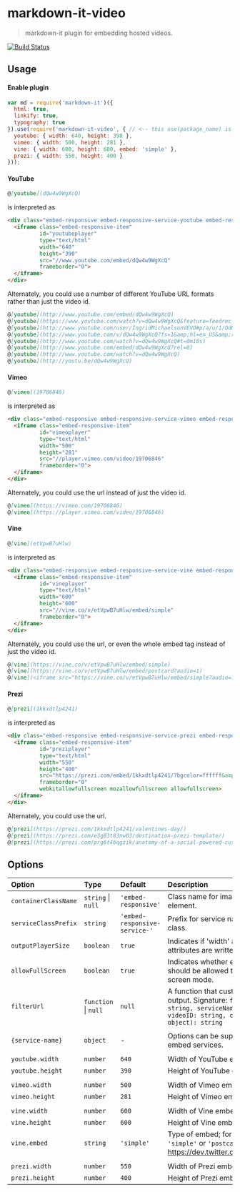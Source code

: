 # markdown-it-video

> markdown-it plugin for embedding hosted videos.

[![Build Status](https://travis-ci.org/brianjgeiger/markdown-it-video.svg?branch=master)](https://travis-ci.org/brianjgeiger/markdown-it-video)

## Usage

#### Enable plugin

```js
var md = require('markdown-it')({
  html: true,
  linkify: true,
  typography: true
}).use(require('markdown-it-video', { // <-- this use(package_name) is required
  youtube: { width: 640, height: 390 },
  vimeo: { width: 500, height: 281 },
  vine: { width: 600, height: 600, embed: 'simple' },
  prezi: { width: 550, height: 400 }
}));
```

#### YouTube

```md
@[youtube](dQw4w9WgXcQ)
```

is interpreted as

```html
<div class="embed-responsive embed-responsive-service-youtube embed-responsive-16by9">
  <iframe class="embed-responsive-item"
          id="youtubeplayer"
          type="text/html"
          width="640"
          height="390"
          src="//www.youtube.com/embed/dQw4w9WgXcQ"
          frameborder="0">
  </iframe>
</div>
```

Alternately, you could use a number of different YouTube URL formats rather than just the video id.

```md
@[youtube](http://www.youtube.com/embed/dQw4w9WgXcQ)
@[youtube](https://www.youtube.com/watch?v=dQw4w9WgXcQ&feature=feedrec_centerforopenscience_index)
@[youtube](http://www.youtube.com/user/IngridMichaelsonVEVO#p/a/u/1/QdK8U-VIH_o)
@[youtube](http://www.youtube.com/v/dQw4w9WgXcQ?fs=1&amp;hl=en_US&amp;rel=0)
@[youtube](http://www.youtube.com/watch?v=dQw4w9WgXcQ#t=0m10s)
@[youtube](http://www.youtube.com/embed/dQw4w9WgXcQ?rel=0)
@[youtube](http://www.youtube.com/watch?v=dQw4w9WgXcQ)
@[youtube](http://youtu.be/dQw4w9WgXcQ)
```

#### Vimeo

```md
@[vimeo](19706846)
```

is interpreted as

```html
<div class="embed-responsive embed-responsive-service-vimeo embed-responsive-16by9">
  <iframe class="embed-responsive-item"
          id="vimeoplayer"
          type="text/html"
          width="500"
          height="281"
          src="//player.vimeo.com/video/19706846"
          frameborder="0">
  </iframe>
</div>
```

Alternately, you could use the url instead of just the video id.

```md
@[vimeo](https://vimeo.com/19706846)
@[vimeo](https://player.vimeo.com/video/19706846)
```

#### Vine

```md
@[vine](etVpwB7uHlw)
```

is interpreted as

```html
<div class="embed-responsive embed-responsive-service-vine embed-responsive-16by9">
  <iframe class="embed-responsive-item"
          id="vineplayer"
          type="text/html"
          width="600"
          height="600"
          src="//vine.co/v/etVpwB7uHlw/embed/simple"
          frameborder="0">
  </iframe>
</div>
```

Alternately, you could use the url, or even the whole embed tag instead of just the video id.

```md
@[vine](https://vine.co/v/etVpwB7uHlw/embed/simple)
@[vine](https://vine.co/v/etVpwB7uHlw/embed/postcard?audio=1)
@[vine](<iframe src="https://vine.co/v/etVpwB7uHlw/embed/simple?audio=1" width="600" height="600" frameborder="0"></iframe><script src="https://platform.vine.co/static/scripts/embed.js"></script>)
```

#### Prezi

```md
@[prezi](1kkxdtlp4241)
```

is interpreted as 

```html
<div class="embed-responsive embed-responsive-service-prezi embed-responsive-16by9">
  <iframe class="embed-responsive-item"
          id="preziplayer"
          type="text/html"
          width="550"
          height="400"
          src="https://prezi.com/embed/1kkxdtlp4241/?bgcolor=ffffff&amp;lock_to_path=0&amp;autoplay=0&amp;autohide_ctrls=0&amp;landing_data=bHVZZmNaNDBIWnNjdEVENDRhZDFNZGNIUE43MHdLNWpsdFJLb2ZHanI5N1lQVHkxSHFxazZ0UUNCRHloSXZROHh3PT0&amp;landing_sign=1kD6c0N6aYpMUS0wxnQjxzSqZlEB8qNFdxtdjYhwSuI"
          frameborder="0"
          webkitallowfullscreen mozallowfullscreen allowfullscreen>
  </iframe>
</div>
```

Alternately, you could use the url.

```md
@[prezi](https://prezi.com/1kkxdtlp4241/valentines-day/)
@[prezi](https://prezi.com/e3g83t83nw03/destination-prezi-template/)
@[prezi](https://prezi.com/prg6t46qgzik/anatomy-of-a-social-powered-customer-service-win/)
```

## Options

Option               | Type                 | Default                       | Description
:--------------------|:---------------------|:------------------------------|:------------------------------------------------------------------------------------------------------------------------------------------
`containerClassName` | `string` \| `null`   | `'embed-responsive'`          | Class name for image container element.
`serviceClassPrefix` | `string`             | `'embed-responsive-service-'` | Prefix for service name in CSS class.
`outputPlayerSize`   | `boolean`            | `true`                        | Indicates if 'width' and 'height' attributes are written to output.
`allowFullScreen`    | `boolean`            | `true`                        | Indicates whether embed iframe should be allowed to enter full screen mode.
`filterUrl`          | `function` \| `null` | `null`                        | A function that customizes url output. Signature: `function (url: string, serviceName: string, videoID: string, options: object): string`
                     |                      |                               |
`{service-name}`     | `object`             | -                             | Options can be supplied to embed services. 
                     |                      |                               |
`youtube.width`      | `number`             | `640`                         | Width of YouTube embed.
`youtube.height`     | `number`             | `390`                         | Height of YouTube embed.
                     |                      |                               |
`vimeo.width`        | `number`             | `500`                         | Width of Vimeo embed.
`vimeo.height`       | `number`             | `281`                         | Height of Vimeo embed.
                     |                      |                               |
`vine.width`         | `number`             | `600`                         | Width of Vine embed.
`vine.height`        | `number`             | `600`                         | Height of Vine embed.
`vine.embed`         | `string`             | `'simple'`                    | Type of embed; for instance, `'simple'` or `'postcard'` (see https://dev.twitter.com/web/vine).
                     |                      |                               |
`prezi.width`        | `number`             | `550`                         | Width of Prezi embed.
`prezi.height`       | `number`             | `400`                         | Height of Prezi embed.
